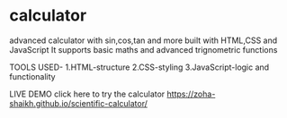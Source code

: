 # calculator
advanced calculator with sin,cos,tan and more built with HTML,CSS and JavaScript
It supports basic maths and advanced trignometric functions

TOOLS USED-
1.HTML-structure
2.CSS-styling
3.JavaScript-logic and functionality

LIVE DEMO
click here to try the calculator
https://zoha-shaikh.github.io/scientific-calculator/
